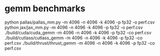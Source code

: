 # gemm benchmarks

python pallas/pallas_mm.py -m 4096 -n 4096 -k 4096 -p fp32 -o perf.csv
python jax/jax_mm.py -m 4096 -n 4096 -k 4096 -p fp32 -o perf.csv
./build/cuda/cuda_gemm -m 4096 -n 4096 -k 4096 -p fp32 -co perf.csv
./build/cutlass/cutlass_gemm -m 4096 -n 4096 -k 4096 -p fp32 -co perf.csv
./build/thrust/thrust_gemm -m 4096 -n 4096 -k 4096 -p fp32 -co perf.csv